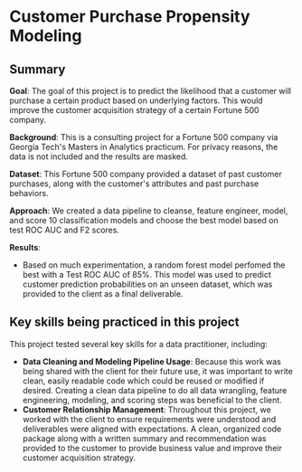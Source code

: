 # Customer Purchase Propensity Modeling

## Summary
**Goal**: The goal of this project is to predict the likelihood that a customer will purchase a certain product based on underlying factors. This would improve the customer acquisition strategy of a certain Fortune 500 company.

**Background**: This is a consulting project for a Fortune 500 company via Georgia Tech's Masters in Analytics practicum. For privacy reasons, the data is not included and the results are masked. 

**Dataset**: This Fortune 500 company provided a dataset of past customer purchases, along with the customer's attributes and past purchase behaviors. 

**Approach**: We created a data pipeline to cleanse, feature engineer, model, and score 10 classification models and choose the best model based on test ROC AUC and F2 scores.

**Results**: 
- Based on much experimentation, a random forest model perfomed the best with a Test ROC AUC of 85%. This model was used to predict customer prediction probabilities on an unseen dataset, which was provided to the client as a final deliverable.


## Key skills being practiced in this project
This project tested several key skills for a data practitioner, including:  
- **Data Cleaning and Modeling Pipeline Usage**: Because this work was being shared with the client for their future use, it was important to write clean, easily readable code which could be reused or modified if desired. Creating a clean data pipeline to do all data wrangling, feature engineering, modeling, and scoring steps was beneficial to the client. 
- **Customer Relationship Management**: Throughout this project, we worked with the client to ensure requirements were understood and deliverables were aligned with expectations. A clean, organized code package along with a written summary and recommendation was provided to the customer to provide business value and improve their customer acquisition strategy.  
